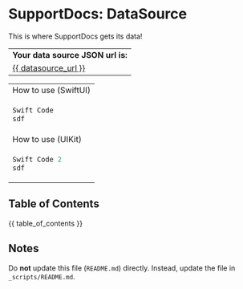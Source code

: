 # SupportDocs: DataSource
This is where SupportDocs gets its data!

<table>
  <tr>
    <td>
      <strong>Your data source JSON url is:
    </td>
  </tr>
  <tr>
    <td>
      <a id="datasource_url" href="{{ datasource_url }}">{{ datasource_url }}</a>
    </td>
  </tr>
</table>

<table>
  <tr>
    <td>
      How to use (SwiftUI)
    </td>
  </tr>
  <tr>
  <td>
     
  ```Swift
  Swift Code
  sdf
  ```
  </td>
  </tr>
  
  <tr>
    <td>
      How to use (UIKit)
    </td>
  </tr>
  <tr>
  <td>
     
  ```Swift
  Swift Code 2
  sdf
  ```
  </td>
  </tr>
</table>

## Table of Contents
{{ table_of_contents }}

## Notes
Do **not** update this file (`README.md`) directly. Instead, update the file in `_scripts/README.md`.
